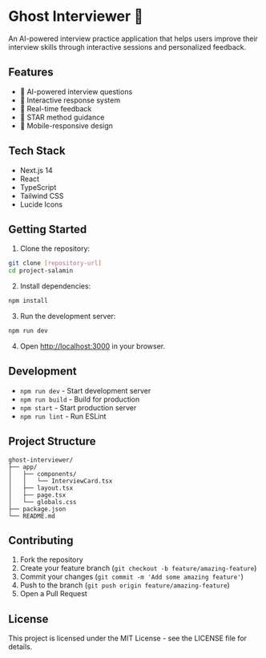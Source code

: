 # Ghost Interviewer 👻

An AI-powered interview practice application that helps users improve their interview skills through interactive sessions and personalized feedback.

## Features

- 🤖 AI-powered interview questions
- 💬 Interactive response system
- 📝 Real-time feedback
- 🎯 STAR method guidance
- 📱 Mobile-responsive design

## Tech Stack

- Next.js 14
- React
- TypeScript
- Tailwind CSS
- Lucide Icons

## Getting Started

1. Clone the repository:
```bash
git clone [repository-url]
cd project-salamin
```

2. Install dependencies:
```bash
npm install
```

3. Run the development server:
```bash
npm run dev
```

4. Open [http://localhost:3000](http://localhost:3000) in your browser.

## Development

- `npm run dev` - Start development server
- `npm run build` - Build for production
- `npm start` - Start production server
- `npm run lint` - Run ESLint

## Project Structure

```
ghost-interviewer/
├── app/
│   ├── components/
│   │   └── InterviewCard.tsx
│   ├── layout.tsx
│   ├── page.tsx
│   └── globals.css
├── package.json
└── README.md
```

## Contributing

1. Fork the repository
2. Create your feature branch (`git checkout -b feature/amazing-feature`)
3. Commit your changes (`git commit -m 'Add some amazing feature'`)
4. Push to the branch (`git push origin feature/amazing-feature`)
5. Open a Pull Request

## License

This project is licensed under the MIT License - see the LICENSE file for details. 